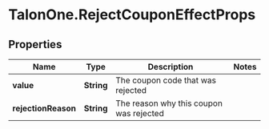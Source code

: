 # TalonOne.RejectCouponEffectProps

## Properties

Name | Type | Description | Notes
------------ | ------------- | ------------- | -------------
**value** | **String** | The coupon code that was rejected | 
**rejectionReason** | **String** | The reason why this coupon was rejected | 


